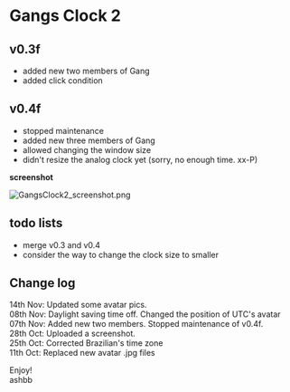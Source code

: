 Gangs Clock 2
=============

v0.3f
-----
- added new two members of Gang
- added click condition

v0.4f
-----
- stopped maintenance
- added new three members of Gang
- allowed changing the window size
- didn't resize the analog clock yet (sorry, no enough time. xx-P)

**screenshot**

![GangsClock2_screenshot.png](http://github.com/ashbb/gangsclock2/tree/master%2FGangsClock2_screenshot.png?raw=true)


todo lists
----------
- merge v0.3 and v0.4
- consider the way to change the clock size to smaller

Change log
----------
14th Nov: Updated some avatar pics. <br>
08th Nov: Daylight saving time off. Changed the position of UTC's avatar <br>
07th Nov: Added new two members. Stopped maintenance of v0.4f. <br>
28th Oct: Uploaded a screenshot. <br>
25th Oct: Corrected Brazilian's time zone <br>
11th Oct: Replaced new avatar .jpg files <br>

Enjoy! <br>
ashbb
